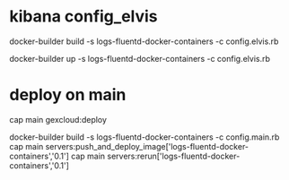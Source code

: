 # kibana config_elvis

docker-builder build -s logs-fluentd-docker-containers -c config.elvis.rb

docker-builder up -s logs-fluentd-docker-containers -c config.elvis.rb

# deploy on main

cap main gexcloud:deploy

docker-builder build -s logs-fluentd-docker-containers -c config.main.rb
cap main servers:push_and_deploy_image['logs-fluentd-docker-containers','0.1']
cap main servers:rerun['logs-fluentd-docker-containers','0.1']

